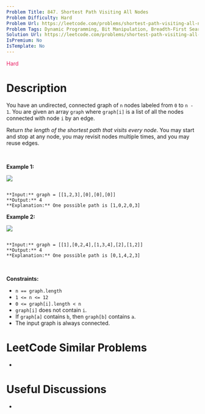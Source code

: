 ```yaml
---
Problem Title: 847. Shortest Path Visiting All Nodes
Problem Difficulty: Hard
Problem Url: https://leetcode.com/problems/shortest-path-visiting-all-nodes/
Problem Tags: Dynamic Programming, Bit Manipulation, Breadth-First Search, Graph, Bitmask
Solution Url: https://leetcode.com/problems/shortest-path-visiting-all-nodes/solution/
IsPremium: No
IsTemplate: No
---
```


<span style="color: rgb(233, 30, 99);">Hard</span>

# Description

You have an undirected, connected graph of `n` nodes labeled from `0` to `n - 1`. You are given an array `graph` where `graph[i]` is a list of all the nodes connected with node `i` by an edge.


Return *the length of the shortest path that visits every node*. You may start and stop at any node, you may revisit nodes multiple times, and you may reuse edges.


 


**Example 1:**


![](https://assets.leetcode.com/uploads/2021/05/12/shortest1-graph.jpg)

```

**Input:** graph = [[1,2,3],[0],[0],[0]]
**Output:** 4
**Explanation:** One possible path is [1,0,2,0,3]

```

**Example 2:**


![](https://assets.leetcode.com/uploads/2021/05/12/shortest2-graph.jpg)

```

**Input:** graph = [[1],[0,2,4],[1,3,4],[2],[1,2]]
**Output:** 4
**Explanation:** One possible path is [0,1,4,2,3]

```

 


**Constraints:**


* `n == graph.length`
* `1 <= n <= 12`
* `0 <= graph[i].length < n`
* `graph[i]` does not contain `i`.
* If `graph[a]` contains `b`, then `graph[b]` contains `a`.
* The input graph is always connected.




# LeetCode Similar Problems

- []()

# Useful Discussions

- []()
